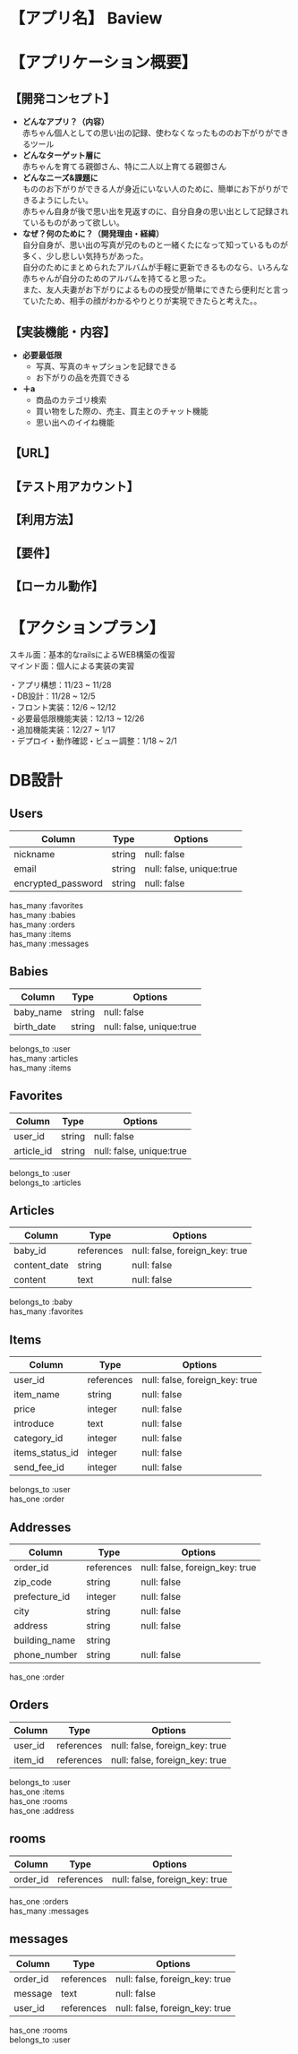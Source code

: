 # 【アプリ名】  Baview

# 【アプリケーション概要】

## 【開発コンセプト】
* **どんなアプリ？（内容）**  
赤ちゃん個人としての思い出の記録、使わなくなったもののお下がりができるツール  
* **どんなターゲット層に**  
赤ちゃんを育てる親御さん、特に二人以上育てる親御さん  
* **どんなニーズ&課題に**  
もののお下がりができる人が身近にいない人のために、簡単にお下がりができるようにしたい。  
赤ちゃん自身が後で思い出を見返すのに、自分自身の思い出として記録されているものがあって欲しい。  
* **なぜ？何のために？（開発理由・経緯）**  
自分自身が、思い出の写真が兄のものと一緒くたになって知っているものが多く、少し悲しい気持ちがあった。  
自分のためにまとめられたアルバムが手軽に更新できるものなら、いろんな赤ちゃんが自分のためのアルバムを持てると思った。  
また、友人夫妻がお下がりによるものの授受が簡単にできたら便利だと言っていたため、相手の顔がわかるやりとりが実現できたらと考えた。。  
## 【実装機能・内容】
* **必要最低限**  
  * 写真、写真のキャプションを記録できる  
  * お下がりの品を売買できる  
* **＋a**  
  * 商品のカテゴリ検索  
  * 買い物をした際の、売主、買主とのチャット機能  
  * 思い出へのイイね機能  

## 【URL】

## 【テスト用アカウント】

## 【利用方法】

## 【要件】

## 【ローカル動作】

# 【アクションプラン】
スキル面：基本的なrailsによるWEB構築の復習  
マインド面：個人による実装の実習  

・アプリ構想：11/23 ~ 11/28  
・DB設計：11/28 ~ 12/5  
・フロント実装：12/6 ~ 12/12  
・必要最低限機能実装：12/13 ~ 12/26  
・追加機能実装：12/27 ~ 1/17  
・デプロイ・動作確認・ビュー調整：1/18 ~ 2/1  


# DB設計  

## Users

|Column                   |Type    |Options                   |
|-------------------------|--------|--------------------------|
|nickname                 |string  |null: false               |
|email                    |string  |null: false, unique:true  |
|encrypted_password       |string  |null: false               |

has_many :favorites  
has_many :babies  
has_many :orders  
has_many :items  
has_many :messages  



## Babies  

|Column                   |Type    |Options                   |
|-------------------------|--------|--------------------------|
|baby_name                |string  |null: false               |
|birth_date               |string  |null: false, unique:true  |

belongs_to :user  
has_many :articles  
has_many :items



## Favorites  

|Column                   |Type    |Options                   |
|-------------------------|--------|--------------------------|
|user_id                  |string  |null: false               |
|article_id               |string  |null: false, unique:true  |

belongs_to :user  
belongs_to :articles  



## Articles  

|Column                   |Type        |Options                         |
|-------------------------|------------|--------------------------------|
|baby_id                  |references  |null: false, foreign_key: true  |
|content_date             |string      |null: false                     |
|content                  |text        |null: false                     |

belongs_to :baby  
has_many :favorites  



## Items

|Column          |Type        |Options                         |
|----------------|------------|--------------------------------|
|user_id         |references  |null: false, foreign_key: true  |
|item_name       |string      |null: false                     |
|price           |integer     |null: false                     |
|introduce       |text        |null: false                     |
|category_id     |integer     |null: false                     |
|items_status_id |integer     |null: false                     |
|send_fee_id     |integer     |null: false                     |

belongs_to :user  
has_one :order  



## Addresses

|Column          |Type        |Options                         |
|----------------|------------|--------------------------------|
|order_id        |references  |null: false, foreign_key: true  |
|zip_code        |string      |null: false                     |
|prefecture_id   |integer     |null: false                     |
|city            |string      |null: false                     |
|address         |string      |null: false                     |
|building_name   |string      |                                |
|phone_number    |string      |null: false                     |

has_one :order

## Orders

|Column          |Type        |Options                         |
|----------------|------------|--------------------------------|
|user_id         |references  |null: false, foreign_key: true  |
|item_id         |references  |null: false, foreign_key: true  |

belongs_to :user  
has_one :items  
has_one :rooms  
has_one :address  



## rooms

|Column          |Type        |Options                         |
|----------------|------------|--------------------------------|
|order_id        |references  |null: false, foreign_key: true  |

has_one :orders  
has_many :messages  



## messages

|Column          |Type        |Options                         |
|----------------|------------|--------------------------------|
|order_id        |references  |null: false, foreign_key: true  |
|message         |text        |null: false                     |
|user_id         |references  |null: false, foreign_key: true  |

has_one :rooms  
belongs_to :user  



